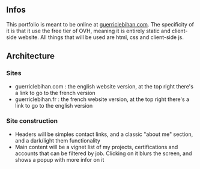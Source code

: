 ## Infos
This portfolio is meant to be online at [guerriclebihan.com](https://www.guerriclebihan.com). The specificity of it is that it use the free tier of OVH, meaning it is entirely static and client-side website. All things that will be used are html, css and client-side js.

## Architecture
### Sites
 - guerriclebihan.com : the english website version, at the top right there's a link to go to the french version
 - guerriclebihan.fr : the french website version, at the top right there's a link to go to the english version

### Site construction
 - Headers will be simples contact links, and a classic "about me" section, and a dark/light them functionality
 - Main content will be a vignet list of my projects, certifications and accounts that can be filtered by job. Clicking on it blurs the screen, and shows a popup with more infor on it